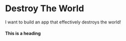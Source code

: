 # Destroy The World
I want to build an app that effectively destroys the world!



#### This is a heading
